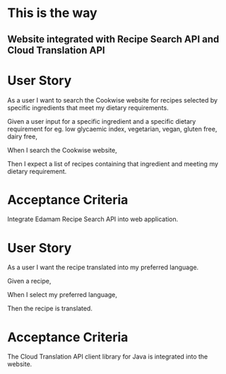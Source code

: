 # This is the way

## Website integrated with Recipe Search API and Cloud Translation API

# User Story

As a user I want to search the Cookwise website for recipes selected by specific ingredients that meet my dietary requirements.

Given a user input for a specific ingredient and a specific dietary requirement for eg. low glycaemic index, vegetarian, vegan, gluten free, dairy free,

When I search the Cookwise website,

Then I expect a list of recipes containing that ingredient and meeting my dietary requirement.

# Acceptance Criteria

Integrate Edamam Recipe Search API into web application.

# User Story

As a user I want the recipe translated into my preferred language.

Given a recipe,

When I select my preferred language,

Then the recipe is translated.

# Acceptance Criteria

The Cloud Translation API client library for Java is integrated into the website.
